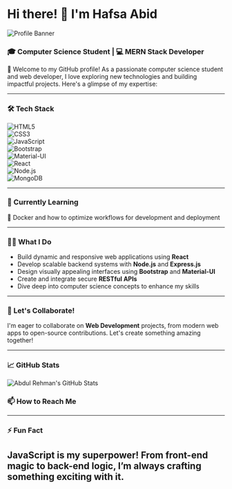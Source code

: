 # Hi there! 👋 I'm Hafsa Abid
![Profile Banner](https://codeagepk.com/wp-content/uploads/2020/12/home-gif.gif)

### 🎓 Computer Science Student | 💻 MERN Stack Developer  

🌟 Welcome to my GitHub profile! As a passionate computer science student and web developer, I love exploring new technologies and building impactful projects. Here's a glimpse of my expertise:  

---

### 🛠️ Tech Stack  
![HTML5](https://img.shields.io/badge/-HTML5-E34F26?style=flat&logo=html5&logoColor=white)  
![CSS3](https://img.shields.io/badge/-CSS3-1572B6?style=flat&logo=css3&logoColor=white)  
![JavaScript](https://img.shields.io/badge/-JavaScript-F7DF1E?style=flat&logo=javascript&logoColor=black)  
![Bootstrap](https://img.shields.io/badge/-Bootstrap-563D7C?style=flat&logo=bootstrap&logoColor=white)  
![Material-UI](https://img.shields.io/badge/-Material--UI-0081CB?style=flat&logo=material-ui&logoColor=white)  
![React](https://img.shields.io/badge/-React-61DAFB?style=flat&logo=react&logoColor=black)  
![Node.js](https://img.shields.io/badge/-Node.js-339933?style=flat&logo=node.js&logoColor=white)  
![MongoDB](https://img.shields.io/badge/-MongoDB-47A248?style=flat&logo=mongodb&logoColor=white)  

---

### 🌱 Currently Learning  
🚀 Docker and how to optimize workflows for development and deployment  

---

### 👩‍💻 What I Do  
- Build dynamic and responsive web applications using **React**  
- Develop scalable backend systems with **Node.js** and **Express.js**  
- Design visually appealing interfaces using **Bootstrap** and **Material-UI**  
- Create and integrate secure **RESTful APIs**  
- Dive deep into computer science concepts to enhance my skills  

---

### 👯 Let's Collaborate!  
I'm eager to collaborate on **Web Development** projects, from modern web apps to open-source contributions. Let's create something amazing together!  

---

### 📈 GitHub Stats  
![Abdul Rehman's GitHub Stats](https://github-readme-stats.vercel.app/api?username=hafsa-abid&show_icons=true&theme=radical)  


### 📫 How to Reach Me  

---

### ⚡ Fun Fact  
JavaScript is my superpower! From front-end magic to back-end logic, I’m always crafting something exciting with it.
---


